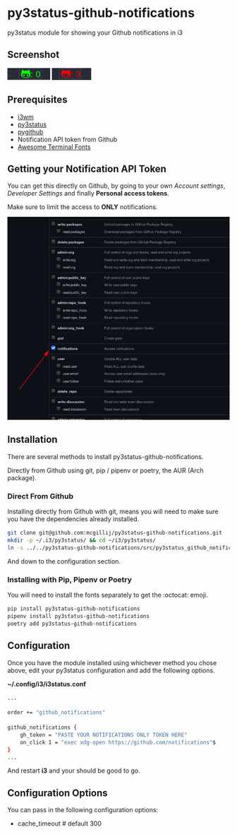 # py3status-github-notifications
py3status module for showing your Github notifications in i3

## Screenshot
![Status Bar with py3status-github-notifications](https://raw.githubusercontent.com/mcgillij/py3status-github-notifications/main/images/github_notifications.png)
![Status Bar with py3status-github-notifications red](https://raw.githubusercontent.com/mcgillij/py3status-github-notifications/main/images/notifications_red.png)
## Prerequisites

* [i3wm](https://i3wm.org/)
* [py3status](https://github.com/ultrabug/py3status)
* [pygithub](https://github.com/PyGithub/PyGithub)
* Notification API token from Github
* [Awesome Terminal Fonts](https://github.com/gabrielelana/awesome-terminal-fonts)

## Getting your Notification API Token

You can get this directly on Github, by going to your own *Account settings*, *Developer Settings* and finally **Personal access tokens**.

Make sure to limit the access to **ONLY** notifications.

![notifications only](https://raw.githubusercontent.com/mcgillij/py3status-github-notifications/main/images/notifications_only.png)

## Installation
There are several methods to install py3status-github-notifications.

Directly from Github using git, pip / pipenv or poetry, the AUR (Arch package).

### Direct From Github

Installing directly from Github with git, means you will need to make sure you have the dependencies already installed.

``` bash
git clone git@github.com:mcgillij/py3status-github-notifications.git
mkdir -p ~/.i3/py3status/ && cd ~/i3/py3status/
ln -s ../../py3status-github-notifications/src/py3status_github_notifications/github_notifications.py ./
```
And down to the configuration section.

### Installing with Pip, Pipenv or Poetry

You will need to install the fonts separately to get the :octocat: emoji.

``` bash
pip install py3status-github-notifications
pipenv install py3status-github-notifications
poetry add py3status-github-notifications
```

## Configuration

Once you have the module installed using whichever method you chose above, edit your py3status configuration and add the following options.

**~/.config/i3/i3status.conf**

``` bash
...

order += "github_notifications"

github_notifications {
    gh_token = "PASTE YOUR NOTIFICATIONS ONLY TOKEN HERE"
    on_click 1 = "exec xdg-open https://github.com/notifications"$
}
...

``` 
And restart **i3** and your should be good to go.

## Configuration Options

You can pass in the following configuration options:

* cache_timeout # default 300
